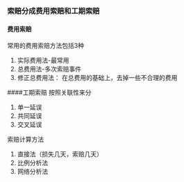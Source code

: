 ### 索赔分成费用索赔和工期索赔


#### 费用索赔
常用的费用索赔方法包括3种
1. 实际费用法-最常用
2. 总费用法-多次索赔事件
3. 修正总费用法： 在总费用的基础上，去掉一些不合理的费用

####工期索赔
按照关联性来分
1. 单一延误
2. 共同延误
3. 交叉延误

索赔计算方法
1. 直接法（损失几天，索赔几天）
2. 比例分析法
3. 网络分析法

